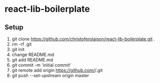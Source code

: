 # react-lib-boilerplate
## Setup
1. git clone https://github.com/christoferolaison/react-lib-boilerplate.git .
2. rm -rf .git
3. git init
4. change README.md
5. git add README.md
6. git commit -m 'initial commit'
7. git remote add origin https://github.com/<username>/<repo>.git
8. git push --set-upstream origin master
